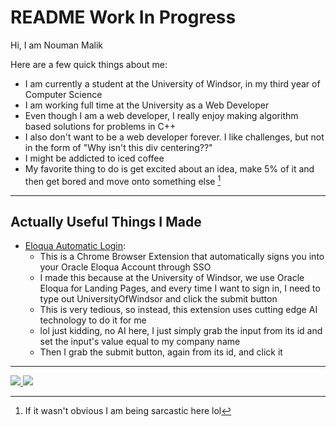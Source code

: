 # README Work In Progress

Hi, I am Nouman Malik

Here are a few quick things about me:
- I am currently a student at the University of Windsor, in my third year of Computer Science
- I am working full time at the University as a Web Developer
- Even though I am a web developer, I really enjoy making algorithm based solutions for problems in C++
- I also don't want to be a web developer forever. I like challenges, but not in the form of "Why isn't this div centering??"
- I might be addicted to iced coffee
- My favorite thing to do is get excited about an idea, make 5% of it and then get bored and move onto something else [^1]

[^1]: If it wasn't obvious I am being sarcastic here lol

---

## Actually Useful Things I Made
- [Eloqua Automatic Login](https://github.com/NoumanAMalik/Eloqua-Automatic-Login-Extension):
  - This is a Chrome Browser Extension that automatically signs you into your Oracle Eloqua Account through SSO
  - I made this because at the University of Windsor, we use Oracle Eloqua for Landing Pages, and every time I want to sign in, I need to type out UniversityOfWindsor and click the submit button
  - This is very tedious, so instead, this extension uses cutting edge AI technology to do it for me
  - lol just kidding, no AI here, I just simply grab the input from its id and set the input's value equal to my company name
  - Then I grab the submit button, again from its id, and click it

---

<a href="https://github.com/NoumanAMalik">
  <img src="https://github-readme-stats-nouman.vercel.app/api?username=NoumanAMalik&count_private=true&show_icons=true&theme=dracula" />
</a>
<a href="https://github.com/NoumanAMalik">
  <img src="https://github-readme-stats-nouman.vercel.app/api/top-langs/?username=NoumanAMalik&layout=compact&theme=dracula&langs_count=10" />
</a>
